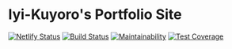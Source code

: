 # Iyi-Kuyoro's Portfolio Site
[![Netlify Status](https://api.netlify.com/api/v1/badges/e2c846b9-4449-470b-bd6c-0e3339b45ca9/deploy-status)](https://app.netlify.com/sites/iyikuyoro/deploys) [![Build Status](https://travis-ci.org/IyiKuyoro/portfolio.svg?branch=develop)](https://travis-ci.org/IyiKuyoro/portfolio) [![Maintainability](https://api.codeclimate.com/v1/badges/04067f8a7aba45722601/maintainability)](https://codeclimate.com/github/IyiKuyoro/portfolio/maintainability) [![Test Coverage](https://api.codeclimate.com/v1/badges/04067f8a7aba45722601/test_coverage)](https://codeclimate.com/github/IyiKuyoro/portfolio/test_coverage)

